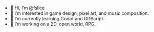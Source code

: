 - 👋 Hi, I’m @fslice
- 👀 I’m interested in game design, pixel art, and music composition.
- 🌱 I’m currently learning Godot and GDScript.
- 💞️ I’m working on a 2D, open world, RPG.
